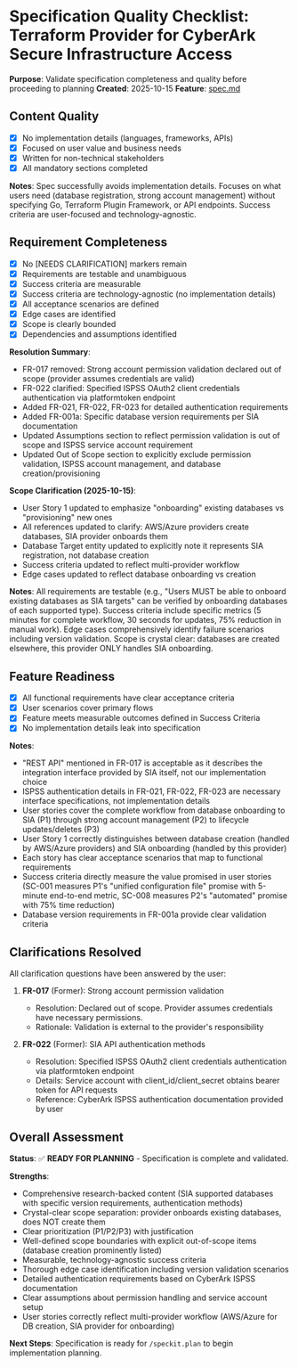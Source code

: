 # Specification Quality Checklist: Terraform Provider for CyberArk Secure Infrastructure Access

**Purpose**: Validate specification completeness and quality before proceeding to planning
**Created**: 2025-10-15
**Feature**: [spec.md](../spec.md)

## Content Quality

- [x] No implementation details (languages, frameworks, APIs)
- [x] Focused on user value and business needs
- [x] Written for non-technical stakeholders
- [x] All mandatory sections completed

**Notes**: Spec successfully avoids implementation details. Focuses on what users need (database registration, strong account management) without specifying Go, Terraform Plugin Framework, or API endpoints. Success criteria are user-focused and technology-agnostic.

## Requirement Completeness

- [x] No [NEEDS CLARIFICATION] markers remain
- [x] Requirements are testable and unambiguous
- [x] Success criteria are measurable
- [x] Success criteria are technology-agnostic (no implementation details)
- [x] All acceptance scenarios are defined
- [x] Edge cases are identified
- [x] Scope is clearly bounded
- [x] Dependencies and assumptions identified

**Resolution Summary**:
- FR-017 removed: Strong account permission validation declared out of scope (provider assumes credentials are valid)
- FR-022 clarified: Specified ISPSS OAuth2 client credentials authentication via platformtoken endpoint
- Added FR-021, FR-022, FR-023 for detailed authentication requirements
- Added FR-001a: Specific database version requirements per SIA documentation
- Updated Assumptions section to reflect permission validation is out of scope and ISPSS service account requirement
- Updated Out of Scope section to explicitly exclude permission validation, ISPSS account management, and database creation/provisioning

**Scope Clarification (2025-10-15)**:
- User Story 1 updated to emphasize "onboarding" existing databases vs "provisioning" new ones
- All references updated to clarify: AWS/Azure providers create databases, SIA provider onboards them
- Database Target entity updated to explicitly note it represents SIA registration, not database creation
- Success criteria updated to reflect multi-provider workflow
- Edge cases updated to reflect database onboarding vs creation

**Notes**: All requirements are testable (e.g., "Users MUST be able to onboard existing databases as SIA targets" can be verified by onboarding databases of each supported type). Success criteria include specific metrics (5 minutes for complete workflow, 30 seconds for updates, 75% reduction in manual work). Edge cases comprehensively identify failure scenarios including version validation. Scope is crystal clear: databases are created elsewhere, this provider ONLY handles SIA onboarding.

## Feature Readiness

- [x] All functional requirements have clear acceptance criteria
- [x] User scenarios cover primary flows
- [x] Feature meets measurable outcomes defined in Success Criteria
- [x] No implementation details leak into specification

**Notes**:
- "REST API" mentioned in FR-017 is acceptable as it describes the integration interface provided by SIA itself, not our implementation choice
- ISPSS authentication details in FR-021, FR-022, FR-023 are necessary interface specifications, not implementation details
- User stories cover the complete workflow from database onboarding to SIA (P1) through strong account management (P2) to lifecycle updates/deletes (P3)
- User Story 1 correctly distinguishes between database creation (handled by AWS/Azure providers) and SIA onboarding (handled by this provider)
- Each story has clear acceptance scenarios that map to functional requirements
- Success criteria directly measure the value promised in user stories (SC-001 measures P1's "unified configuration file" promise with 5-minute end-to-end metric, SC-008 measures P2's "automated" promise with 75% time reduction)
- Database version requirements in FR-001a provide clear validation criteria

## Clarifications Resolved

All clarification questions have been answered by the user:

1. **FR-017** (Former): Strong account permission validation
   - Resolution: Declared out of scope. Provider assumes credentials have necessary permissions.
   - Rationale: Validation is external to the provider's responsibility

2. **FR-022** (Former): SIA API authentication methods
   - Resolution: Specified ISPSS OAuth2 client credentials authentication via platformtoken endpoint
   - Details: Service account with client_id/client_secret obtains bearer token for API requests
   - Reference: CyberArk ISPSS authentication documentation provided by user

## Overall Assessment

**Status**: ✅ **READY FOR PLANNING** - Specification is complete and validated.

**Strengths**:
- Comprehensive research-backed content (SIA supported databases with specific version requirements, authentication methods)
- Crystal-clear scope separation: provider onboards existing databases, does NOT create them
- Clear prioritization (P1/P2/P3) with justification
- Well-defined scope boundaries with explicit out-of-scope items (database creation prominently listed)
- Measurable, technology-agnostic success criteria
- Thorough edge case identification including version validation scenarios
- Detailed authentication requirements based on CyberArk ISPSS documentation
- Clear assumptions about permission handling and service account setup
- User stories correctly reflect multi-provider workflow (AWS/Azure for DB creation, SIA provider for onboarding)

**Next Steps**:
Specification is ready for `/speckit.plan` to begin implementation planning.
